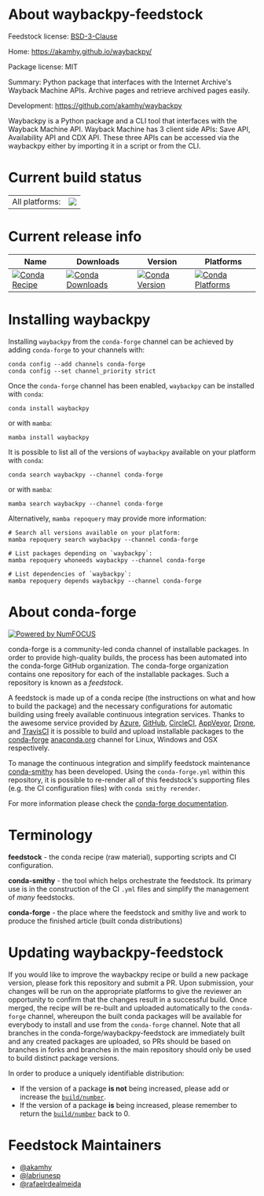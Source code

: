 About waybackpy-feedstock
=========================

Feedstock license: [BSD-3-Clause](https://github.com/conda-forge/waybackpy-feedstock/blob/main/LICENSE.txt)

Home: https://akamhy.github.io/waybackpy/

Package license: MIT

Summary: Python package that interfaces with the Internet Archive's Wayback Machine APIs. Archive pages and retrieve archived pages easily.

Development: https://github.com/akamhy/waybackpy

Waybackpy is a Python package and a CLI tool that interfaces with the Wayback Machine API.
Wayback Machine has 3 client side APIs: Save API, Availability API and CDX API.
These three APIs can be accessed via the waybackpy either by importing it in a script or from the CLI.


Current build status
====================


<table><tr><td>All platforms:</td>
    <td>
      <a href="https://dev.azure.com/conda-forge/feedstock-builds/_build/latest?definitionId=15118&branchName=main">
        <img src="https://dev.azure.com/conda-forge/feedstock-builds/_apis/build/status/waybackpy-feedstock?branchName=main">
      </a>
    </td>
  </tr>
</table>

Current release info
====================

| Name | Downloads | Version | Platforms |
| --- | --- | --- | --- |
| [![Conda Recipe](https://img.shields.io/badge/recipe-waybackpy-green.svg)](https://anaconda.org/conda-forge/waybackpy) | [![Conda Downloads](https://img.shields.io/conda/dn/conda-forge/waybackpy.svg)](https://anaconda.org/conda-forge/waybackpy) | [![Conda Version](https://img.shields.io/conda/vn/conda-forge/waybackpy.svg)](https://anaconda.org/conda-forge/waybackpy) | [![Conda Platforms](https://img.shields.io/conda/pn/conda-forge/waybackpy.svg)](https://anaconda.org/conda-forge/waybackpy) |

Installing waybackpy
====================

Installing `waybackpy` from the `conda-forge` channel can be achieved by adding `conda-forge` to your channels with:

```
conda config --add channels conda-forge
conda config --set channel_priority strict
```

Once the `conda-forge` channel has been enabled, `waybackpy` can be installed with `conda`:

```
conda install waybackpy
```

or with `mamba`:

```
mamba install waybackpy
```

It is possible to list all of the versions of `waybackpy` available on your platform with `conda`:

```
conda search waybackpy --channel conda-forge
```

or with `mamba`:

```
mamba search waybackpy --channel conda-forge
```

Alternatively, `mamba repoquery` may provide more information:

```
# Search all versions available on your platform:
mamba repoquery search waybackpy --channel conda-forge

# List packages depending on `waybackpy`:
mamba repoquery whoneeds waybackpy --channel conda-forge

# List dependencies of `waybackpy`:
mamba repoquery depends waybackpy --channel conda-forge
```


About conda-forge
=================

[![Powered by
NumFOCUS](https://img.shields.io/badge/powered%20by-NumFOCUS-orange.svg?style=flat&colorA=E1523D&colorB=007D8A)](https://numfocus.org)

conda-forge is a community-led conda channel of installable packages.
In order to provide high-quality builds, the process has been automated into the
conda-forge GitHub organization. The conda-forge organization contains one repository
for each of the installable packages. Such a repository is known as a *feedstock*.

A feedstock is made up of a conda recipe (the instructions on what and how to build
the package) and the necessary configurations for automatic building using freely
available continuous integration services. Thanks to the awesome service provided by
[Azure](https://azure.microsoft.com/en-us/services/devops/), [GitHub](https://github.com/),
[CircleCI](https://circleci.com/), [AppVeyor](https://www.appveyor.com/),
[Drone](https://cloud.drone.io/welcome), and [TravisCI](https://travis-ci.com/)
it is possible to build and upload installable packages to the
[conda-forge](https://anaconda.org/conda-forge) [anaconda.org](https://anaconda.org/)
channel for Linux, Windows and OSX respectively.

To manage the continuous integration and simplify feedstock maintenance
[conda-smithy](https://github.com/conda-forge/conda-smithy) has been developed.
Using the ``conda-forge.yml`` within this repository, it is possible to re-render all of
this feedstock's supporting files (e.g. the CI configuration files) with ``conda smithy rerender``.

For more information please check the [conda-forge documentation](https://conda-forge.org/docs/).

Terminology
===========

**feedstock** - the conda recipe (raw material), supporting scripts and CI configuration.

**conda-smithy** - the tool which helps orchestrate the feedstock.
                   Its primary use is in the construction of the CI ``.yml`` files
                   and simplify the management of *many* feedstocks.

**conda-forge** - the place where the feedstock and smithy live and work to
                  produce the finished article (built conda distributions)


Updating waybackpy-feedstock
============================

If you would like to improve the waybackpy recipe or build a new
package version, please fork this repository and submit a PR. Upon submission,
your changes will be run on the appropriate platforms to give the reviewer an
opportunity to confirm that the changes result in a successful build. Once
merged, the recipe will be re-built and uploaded automatically to the
`conda-forge` channel, whereupon the built conda packages will be available for
everybody to install and use from the `conda-forge` channel.
Note that all branches in the conda-forge/waybackpy-feedstock are
immediately built and any created packages are uploaded, so PRs should be based
on branches in forks and branches in the main repository should only be used to
build distinct package versions.

In order to produce a uniquely identifiable distribution:
 * If the version of a package **is not** being increased, please add or increase
   the [``build/number``](https://docs.conda.io/projects/conda-build/en/latest/resources/define-metadata.html#build-number-and-string).
 * If the version of a package **is** being increased, please remember to return
   the [``build/number``](https://docs.conda.io/projects/conda-build/en/latest/resources/define-metadata.html#build-number-and-string)
   back to 0.

Feedstock Maintainers
=====================

* [@akamhy](https://github.com/akamhy/)
* [@labriunesp](https://github.com/labriunesp/)
* [@rafaelrdealmeida](https://github.com/rafaelrdealmeida/)

